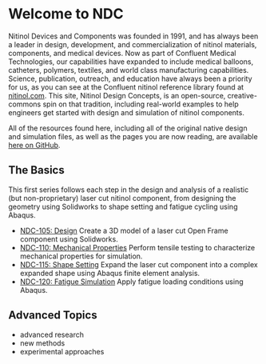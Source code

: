 Welcome to NDC
==============

Nitinol Devices and Components was founded in 1991, and has always been a leader in design, development, and commercialization of nitinol materials, components, and medical devices. Now as part of Confluent Medical Technologies, our capabilities have expanded to include medical balloons, catheters, polymers, textiles, and world class manufacturing capabilities. Science, publication, outreach, and education have always been a priority for us, as you can see at the Confluent nitinol reference library found at [nitinol.com](https://nitinol.com). This site, Nitinol Design Concepts, is an open-source, creative-commons spin on that tradition, including real-world examples to help engineers get started with design and simulation of nitinol components.

All of the resources found here, including all of the original native design and simulation files, as well as the pages you are now reading, are available [here on GitHub](..).

## The Basics

This first series follows each step in the design and analysis of a realistic (but non-proprietary) laser cut nitinol component, from designing the geometry using Solidworks to shape setting and fatigue cycling using Abaqus.

* [NDC-105: Design](105) Create a 3D model of a laser cut Open Frame component using Solidworks.
* [NDC-110: Mechanical Properties](110) Perform tensile testing to characterize mechanical properties for simulation.
* [NDC-115: Shape Setting](115) Expand the laser cut component into a complex expanded shape using Abaqus finite element analysis.
* [NDC-120: Fatigue Simulation](120) Apply fatigue loading conditions using Abaqus.

## Advanced Topics

* advanced research
* new methods
* experimental approaches
